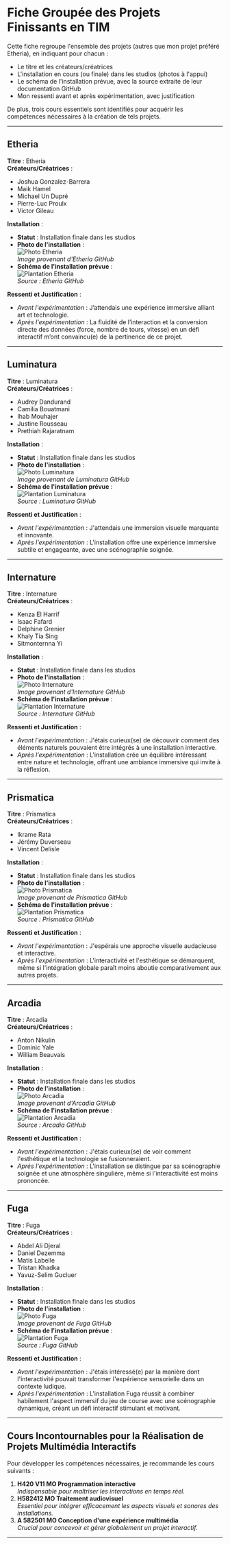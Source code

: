# Fiche Groupée des Projets Finissants en TIM

Cette fiche regroupe l'ensemble des projets (autres que mon projet préféré Etheria), en indiquant pour chacun :
- Le titre et les créateurs/créatrices
- L'installation en cours (ou finale) dans les studios (photos à l'appui)
- Le schéma de l'installation prévue, avec la source extraite de leur documentation GitHub
- Mon ressenti avant et après expérimentation, avec justification

De plus, trois cours essentiels sont identifiés pour acquérir les compétences nécessaires à la création de tels projets.

---

## Etheria
**Titre** : Etheria  
**Créateurs/Créatrices** :  
- Joshua Gonzalez-Barrera  
- Maik Hamel  
- Michael Un Dupré  
- Pierre-Luc Proulx  
- Victor Gileau  

**Installation** :  
- **Statut** : Installation finale dans les studios  
- **Photo de l'installation** :  
  ![Photo Etheria](photos_expo_finissants/photo_etheria.jpg)  
  *Image provenant d'Etheria GitHub*  
- **Schéma de l'installation prévue** :  
  ![Plantation Etheria](photos_expo_finissants/plantation_etheria.jpg)  
  *Source : Etheria GitHub*

**Ressenti et Justification** :  
- *Avant l'expérimentation* : J’attendais une expérience immersive alliant art et technologie.  
- *Après l'expérimentation* : La fluidité de l’interaction et la conversion directe des données (force, nombre de tours, vitesse) en un défi interactif m’ont convaincu(e) de la pertinence de ce projet.

---

## Luminatura
**Titre** : Luminatura  
**Créateurs/Créatrices** :  
- Audrey Dandurand  
- Camilia Bouatmani  
- Ihab Mouhajer  
- Justine Rousseau  
- Prethiah Rajaratnam  

**Installation** :  
- **Statut** : Installation finale dans les studios  
- **Photo de l'installation** :  
  ![Photo Luminatura](photos_expo_finissants/photo_luminatura.jpeg)  
  *Image provenant de Luminatura GitHub*  
- **Schéma de l'installation prévue** :  
  ![Plantation Luminatura](photos_expo_finissants/plantation_luminatura.jpg)  
  *Source : Luminatura GitHub*

**Ressenti et Justification** :  
- *Avant l'expérimentation* : J'attendais une immersion visuelle marquante et innovante.  
- *Après l'expérimentation* : L'installation offre une expérience immersive subtile et engageante, avec une scénographie soignée.

---

## Internature
**Titre** : Internature  
**Créateurs/Créatrices** :  
- Kenza El Harrif  
- Isaac Fafard  
- Delphine Grenier  
- Khaly Tia Sing  
- Sitmonternna Yi  

**Installation** :  
- **Statut** : Installation finale dans les studios  
- **Photo de l'installation** :  
  ![Photo Internature](photos_expo_finissants/photo_internature.jpg)  
  *Image provenant d'Internature GitHub*  
- **Schéma de l'installation prévue** :  
  ![Plantation Internature](photos_expo_finissants/plantation_internature.jpg)  
  *Source : Internature GitHub*

**Ressenti et Justification** :  
- *Avant l'expérimentation* : J'étais curieux(se) de découvrir comment des éléments naturels pouvaient être intégrés à une installation interactive.  
- *Après l'expérimentation* : L'installation crée un équilibre intéressant entre nature et technologie, offrant une ambiance immersive qui invite à la réflexion.

---

## Prismatica
**Titre** : Prismatica  
**Créateurs/Créatrices** :  
- Ikrame Rata  
- Jérémy Duverseau  
- Vincent Delisle  

**Installation** :  
- **Statut** : Installation finale dans les studios  
- **Photo de l'installation** :  
  ![Photo Prismatica](photos_expo_finissants/photo_prismatica.jpg)  
  *Image provenant de Prismatica GitHub*  
- **Schéma de l'installation prévue** :  
  ![Plantation Prismatica](photos_expo_finissants/plantation_prismatica.jpg)  
  *Source : Prismatica GitHub*

**Ressenti et Justification** :  
- *Avant l'expérimentation* : J'espérais une approche visuelle audacieuse et interactive.  
- *Après l'expérimentation* : L'interactivité et l'esthétique se démarquent, même si l'intégration globale paraît moins aboutie comparativement aux autres projets.

---

## Arcadia
**Titre** : Arcadia  
**Créateurs/Créatrices** :  
- Anton Nikulin  
- Dominic Yale  
- William Beauvais  

**Installation** :  
- **Statut** : Installation finale dans les studios  
- **Photo de l'installation** :  
  ![Photo Arcadia](photos_expo_finissants/photo_arcadia.jpg)  
  *Image provenant d'Arcadia GitHub*  
- **Schéma de l'installation prévue** :  
  ![Plantation Arcadia](photos_expo_finissants/plantation_arcadia.png)  
  *Source : Arcadia GitHub*

**Ressenti et Justification** :  
- *Avant l'expérimentation* : J'étais curieux(se) de voir comment l'esthétique et la technologie se fusionneraient.  
- *Après l'expérimentation* : L'installation se distingue par sa scénographie soignée et une atmosphère singulière, même si l'interactivité est moins prononcée.

---

## Fuga
**Titre** : Fuga  
**Créateurs/Créatrices** :  
- Abdel Ali Djeral  
- Daniel Dezemma  
- Matis Labelle  
- Tristan Khadka  
- Yavuz-Selim Gucluer  

**Installation** :  
- **Statut** : Installation finale dans les studios  
- **Photo de l'installation** :  
  ![Photo Fuga](photos_expo_finissants/photo_fuga.jpg)  
  *Image provenant de Fuga GitHub*  
- **Schéma de l'installation prévue** :  
  ![Plantation Fuga](photos_expo_finissants/plantation_fuga.png)  
  *Source : Fuga GitHub*

**Ressenti et Justification** :  
- *Avant l'expérimentation* : J'étais intéressé(e) par la manière dont l'interactivité pouvait transformer l'expérience sensorielle dans un contexte ludique.  
- *Après l'expérimentation* : L'installation Fuga réussit à combiner habilement l'aspect immersif du jeu de course avec une scénographie dynamique, créant un défi interactif stimulant et motivant.

---

## Cours Incontournables pour la Réalisation de Projets Multimédia Interactifs
Pour développer les compétences nécessaires, je recommande les cours suivants :
1. **H420 V11 MO Programmation interactive**  
   *Indispensable pour maîtriser les interactions en temps réel.*
2. **H582412 MO Traitement audiovisuel**  
   *Essentiel pour intégrer efficacement les aspects visuels et sonores des installations.*
3. **A 582501 MO Conception d'une expérience multimédia**  
   *Crucial pour concevoir et gérer globalement un projet interactif.*

---


